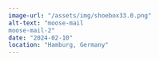 ```yaml
---
image-url: "/assets/img/shoebox33.0.png"
alt-text: "moose-mail
moose-mail-2"
date: "2024-02-10"
location: "Hamburg, Germany"
---
```


